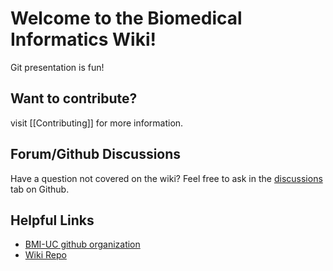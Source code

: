 # Welcome to the Biomedical Informatics Wiki!
Git presentation is fun!
## Want to contribute?
visit [[Contributing]] for more information.

## Forum/Github Discussions
Have a question not covered on the wiki? Feel free to ask in the [discussions](https://github.com/BMI-UC/Wiki/discussions) tab on Github. 

## Helpful Links
- [BMI-UC github organization](https://github.com/BMI-UC)
- [Wiki Repo](https://github.com/BMI-UC/Wiki)
